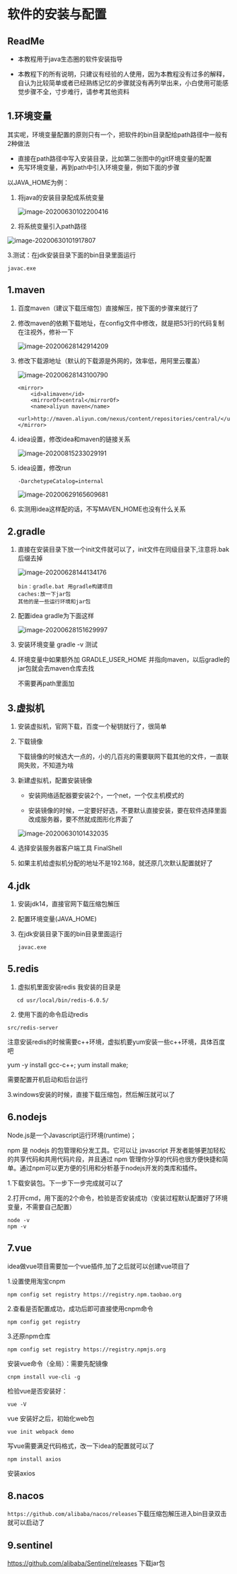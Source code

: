 # 软件的安装与配置

## ReadMe

- 本教程用于java生态圈的软件安装指导

- 本教程下的所有说明，只建议有经验的人使用，因为本教程没有过多的解释，自认为比较简单或者已经熟练记忆的步骤就没有再列举出来，小白使用可能感觉步骤不全，寸步难行，请参考其他资料
 

## 1.环境变量

其实呢，环境变量配置的原则只有一个，把软件的bin目录配给path路径中一般有2种做法

- 直接在path路径中写入安装目录，比如第二张图中的git环境变量的配置
- 先写环境变量，再到path中引入环境变量，例如下面的步骤

以JAVA_HOME为例：

1. 将java的安装目录配成系统变量

   ![image-20200630102200416](C:\Users\Administrator\AppData\Roaming\Typora\typora-user-images\image-20200630102200416.png)

2. 将系统变量引入path路径

![image-20200630101917807](C:\Users\Administrator\AppData\Roaming\Typora\typora-user-images\image-20200630101917807.png)

3.测试：在jdk安装目录下面的bin目录里面运行

```
javac.exe
```

## 1.maven

1. 百度maven（建议下载压缩包）直接解压，按下面的步骤来就行了

2. 修改maven的依赖下载地址，在config文件中修改，就是把53行的代码复制在注视外，修补一下

   ![image-20200628142914209](C:\Users\Administrator\AppData\Roaming\Typora\typora-user-images\image-20200628142914209.png)

3. 修改下载源地址（默认的下载源是外网的，效率低，用阿里云覆盖）

   ![image-20200628143100790](C:\Users\Administrator\AppData\Roaming\Typora\typora-user-images\image-20200628143100790.png)

   ```
   <mirror>
       <id>alimaven</id>
       <mirrorOf>central</mirrorOf>
       <name>aliyun maven</name>
       <url>http://maven.aliyun.com/nexus/content/repositories/central/</url>
   </mirror>
   ```

5. idea设置，修改idea和maven的链接关系

   ![image-20200815233029191](C:\Users\Administrator\AppData\Roaming\Typora\typora-user-images\image-20200815233029191.png)

5. idea设置，修改run

   ```
   -DarchetypeCatalog=internal
   ```

   ![image-20200629165609681](C:\Users\Administrator\AppData\Roaming\Typora\typora-user-images\image-20200629165609681.png)

6. 实测用idea这样配的话，不写MAVEN_HOME也没有什么关系

## 2.gradle

1. 直接在安装目录下放一个init文件就可以了，init文件在同级目录下,注意将.bak后缀去掉

   ![image-20200628144134176](C:\Users\Administrator\AppData\Roaming\Typora\typora-user-images\image-20200628144134176.png)

   ```
   bin：gradle.bat 用gradle构建项目
   caches:放一下jar包
   其他的是一些运行环境和jar包
   ```

   

2. 配置idea gradle为下面这样

   ![image-20200628151629997](C:\Users\Administrator\AppData\Roaming\Typora\typora-user-images\image-20200628151629997.png)

3. 安装环境变量 gradle -v 测试

4. 环境变量中如果额外加 GRADLE_USER_HOME 并指向maven，以后gradle的jar包就会去maven仓库去找

   不需要再path里面加

## 3.虚拟机

1. 安装虚拟机，官网下载，百度一个秘钥就行了，很简单

2. 下载镜像

   下载镜像的时候选大一点的，小的几百兆的需要联网下载其他的文件，一直联网失败，不知道为啥

3. 新建虚拟机，配置安装镜像

   - 安装网络适配器要安装2个，一个net，一个仅主机模式的

   - 安装镜像的时候，一定要好好选，不要默认直接安装，要在软件选择里面改成服务器，要不然就成图形化界面了

   ![image-20200630101432035](C:\Users\Administrator\AppData\Roaming\Typora\typora-user-images\image-20200630101432035.png)

4. 选择安装服务器客户端工具 FinalShell

5. 如果主机给虚拟机分配的地址不是192.168，就还原几次默认配置就好了

## 4.jdk

1. 安装jdk14，直接官网下载压缩包解压

2. 配置环境变量(JAVA_HOME)

3. 在jdk安装目录下面的bin目录里面运行

   ```
   javac.exe
   ```

## 5.redis

1. 虚拟机里面安装redis 我安装的目录是
```
   cd usr/local/bin/redis-6.0.5/
```

2. 使用下面的命令启动redis

```
src/redis-server
```

注意安装redis的时候需要c++环境，虚拟机要yum安装一些c++环境，具体百度吧

yum -y install gcc-c++; yum install make;

需要配置开机启动和后台运行

3.windows安装的时候，直接下载压缩包，然后解压就可以了

## 6.nodejs

Node.js是一个Javascript运行环境(runtime)；

npm 是 nodejs 的包管理和分发工具。它可以让 javascript 开发者能够更加轻松的共享代码和共用代码片段，并且通过 npm 管理你分享的代码也很方便快捷和简单。通过npm可以更方便的引用和分析基于nodejs开发的类库和插件。

1.下载安装包。下一步下一步完成就可以了

2.打开cmd，用下面的2个命令，检验是否安装成功（安装过程默认配置好了环境变量，不需要自己配置）

```
node -v
npm -v
```

## 7.vue

idea做vue项目需要加一个vue插件,加了之后就可以创建vue项目了

1.设置使用淘宝cnpm

```
npm config set registry https://registry.npm.taobao.org
```
2.查看是否配置成功，成功后即可直接使用cnpm命令
```
npm config get registry
```
3.还原npm仓库
```
npm config set registry https://registry.npmjs.org
```


安装vue命令（全局）：需要先配镜像
```
cnpm install vue-cli -g
```
检验vue是否安装好：
```
vue -V
```
vue 安装好之后，初始化web包
```
vue init webpack demo
```
写vue需要满足代码格式，改一下idea的配置就可以了
```
npm install axios
```
安装axios

## 8.nacos

`https://github.com/alibaba/nacos/releases`下载压缩包解压进入bin目录双击就可以启动了

## 9.sentinel

https://github.com/alibaba/Sentinel/releases 下载jar包



